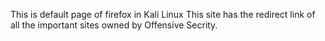 This is default page of firefox in Kali Linux
This site has the  redirect link of all the important sites owned by Offensive Secrity. 
